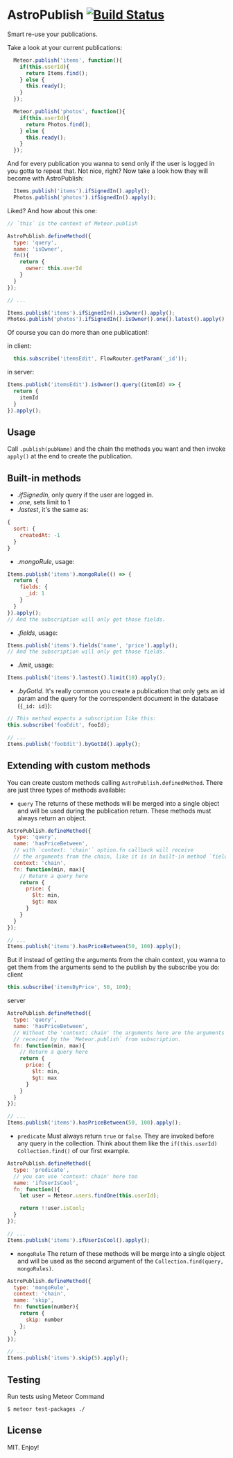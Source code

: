 AstroPublish [![Build Status](https://travis-ci.org/Astrocoders/meteor-astrocoders-publish.svg?branch=master)](https://travis-ci.org/Astrocoders/meteor-astrocoders-publish)
============
Smart re-use your publications.

Take a look at your current publications:
```js
  Meteor.publish('items', function(){
    if(this.userId){
      return Items.find();
    } else {
      this.ready();
    }
  });

  Meteor.publish('photos', function(){
    if(this.userId){
      return Photos.find();
    } else {
      this.ready();
    }
  });
```

And for every publication you wanna to send only if the user is logged in you gotta to
repeat that. Not nice, right? Now take a look how they will become with
AstroPublish:

```js
  Items.publish('items').ifSignedIn().apply();
  Photos.publish('photos').ifSignedIn().apply();
```

Liked? And how about this one:
```js
// `this` is the context of Meteor.publish

AstroPublish.defineMethod({
  type: 'query',
  name: 'isOwner',
  fn(){
    return {
      owner: this.userId
    }
  }
});

// ...

Items.publish('items').ifSignedIn().isOwner().apply();
Photos.publish('photos').ifSignedIn().isOwner().one().latest().apply();
```

Of course you can do more than one publication!:

in client:
```js
  this.subscribe('itemsEdit', FlowRouter.getParam('_id'));
```
in server:
```js
Items.publish('itemsEdit').isOwner().query((itemId) => {
  return {
    itemId
  }
}).apply();
```

## Usage
Call `.publish(pubName)` and the chain the methods you want and then invoke
`apply()` at the end to create the publication.

## Built-in methods
- *.ifSignedIn*, only query if the user are logged in.
- *.one*, sets limit to 1
- *.lastest*, it's the same as:
```js
{
  sort: {
    createdAt: -1
  }
}
```
- *.mongoRule*, usage:
```js
Items.publish('items').mongoRule(() => {
  return {
    fields: {
      _id: 1
    }
  }
}).apply();
// And the subscription will only get those fields.
```
- *.fields*, usage:
```js
Items.publish('items').fields('name', 'price').apply();
// And the subscription will only get those fields.
```
- *.limit*, usage:
```js
Items.publish('items').lastest().limit(10).apply();
```
- *.byGotId*. It's really common you create a publication that only gets an id
param and the query for the correspondent document in the database (`{_id: id}`):
```js
// This method expects a subscription like this:
this.subscribe('fooEdit', fooId);

// ...
Items.publish('fooEdit').byGotId().apply();
```

## Extending with custom methods
You can create custom methods calling `AstroPublish.definedMethod`.
There are just three types of methods available:
- `query`
  The returns of these methods will be merged into a single object and will
  be used during the publication return. These methods must always return
  an object.
```js
AstroPublish.defineMethod({
  type: 'query',
  name: 'hasPriceBetween',
  // with `context: 'chain'` option.fn callback will receive
  // the arguments from the chain, like it is in built-in method `field`
  context: 'chain',
  fn: function(min, max){
    // Return a query here
    return {
      price: {
        $lt: min,
        $gt: max
      }
    }
  }
});

// ...
Items.publish('items').hasPriceBetween(50, 100).apply();

```
But if instead of getting the arguments from the chain context, you wanna
to get them from the arguments send to the publish by the subscribe you do:
client
```js
this.subscribe('itemsByPrice', 50, 100);
```
server
```js
AstroPublish.defineMethod({
  type: 'query',
  name: 'hasPriceBetween',
  // Without the 'context: chain' the arguments here are the arguments
  // received by the `Meteor.publish` from subscription.
  fn: function(min, max){
    // Return a query here
    return {
      price: {
        $lt: min,
        $gt: max
      }
    }
  }
});

// ...
Items.publish('items').hasPriceBetween(50, 100).apply();
```

- `predicate`
  Must always return `true` or `false`. They are invoked before any query in the
  collection. Think about them like the `if(this.userId) Collection.find()`
  of our first example.
```js
AstroPublish.defineMethod({
  type: 'predicate',
  // you can use 'context: chain' here too
  name: 'ifUserIsCool',
  fn: function(){
    let user = Meteor.users.findOne(this.userId);

    return !!user.isCool;
  }
});

// ...
Items.publish('items').ifUserIsCool().apply();
```
- `mongoRule`
  The return of these methods will be merge into a single object and will be used
  as the second argument of the `Collection.find(query, mongoRules)`.
```js
AstroPublish.defineMethod({
  type: 'mongoRule',
  context: 'chain',
  name: 'skip',
  fn: function(number){
    return {
      skip: number
    };
  }
});

// ...
Items.publish('items').skip(5).apply();
```

## Testing
Run tests using Meteor Command

```
$ meteor test-packages ./
```

## License
MIT. Enjoy!
